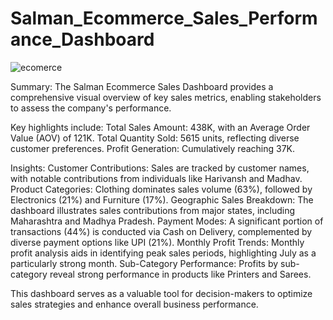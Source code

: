 # Salman_Ecommerce_Sales_Performance_Dashboard

![ecomerce](https://github.com/user-attachments/assets/d6ef7901-b112-4cda-b6d9-add33f16289c)

Summary:
The Salman Ecommerce Sales Dashboard provides a comprehensive visual overview of key sales metrics, enabling stakeholders to assess the company's performance.

Key highlights include:
Total Sales Amount: 438K, with an Average Order Value (AOV) of 121K.
Total Quantity Sold: 5615 units, reflecting diverse customer preferences.
Profit Generation: Cumulatively reaching 37K.

Insights:
Customer Contributions: Sales are tracked by customer names, with notable contributions from individuals like Harivansh and Madhav.
Product Categories: Clothing dominates sales volume (63%), followed by Electronics (21%) and Furniture (17%).
Geographic Sales Breakdown: The dashboard illustrates sales contributions from major states, including Maharashtra and Madhya Pradesh.
Payment Modes: A significant portion of transactions (44%) is conducted via Cash on Delivery, complemented by diverse payment options like UPI (21%).
Monthly Profit Trends: Monthly profit analysis aids in identifying peak sales periods, highlighting July as a particularly strong month.
Sub-Category Performance: Profits by sub-category reveal strong performance in products like Printers and Sarees.

This dashboard serves as a valuable tool for decision-makers to optimize sales strategies and enhance overall business performance.
